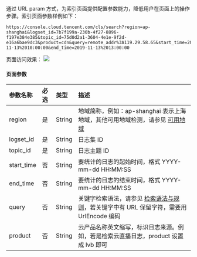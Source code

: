 

通过 URL param 方式，为索引页面提供配置参数能力，降低用户在页面上的操作步骤。索引页面参数样例如下：

```http
https://console.cloud.tencent.com/cls/search?region=ap-shanghai&logset_id=7b7f199a-230b-4f27-8896-f197e384e385&topic_id=75d0d2a1-3604-4e1e-9f2d-e16a6bae9dc3&product=cdn&query=remote_addr%3A119.29.58.65&start_time=2019-11-13%2010:00:00&end_time=2019-11-13%2013:00:00
```

页面访问效果：
![](https://main.qcloudimg.com/raw/3d350fe52293da50ea83f8b27bf4d37c.png)



#### 页面参数

| 参数名称   | 必选 | 类型   | 描述                                                         |
| :--------- | :--- | :----- | :----------------------------------------------------------- |
| region     | 是   | String | 地域简称，例如：ap-shanghai 表示上海地域，其他可用地域检测，请参见 [可用地域](https://cloud.tencent.com/document/product/614/18940) |
| logset_id  | 是   | String | 日志集 ID                                                    |
| topic_id   | 是   | String | 日志主题 ID                                                  |
| start_time | 否   | String | 要统计的日志的起始时间，格式 YYYY-mm-dd HH:MM:SS             |
| end_time   | 否   | String | 要统计的日志的结束时间，格式 YYYY-mm-dd HH:MM:SS             |
| query      | 否   | String | 关键字检索语法，请参见 [检索语法与规则](https://cloud.tencent.com/document/product/614/16982)，若关键字中有 URL 保留字符，需要用 UrlEncode 编码 |
| product    | 否   | String | 云产品名称英文缩写，标识日志来源。例如，若是检索云直播日志，product 设置成 lvb 即可 |
